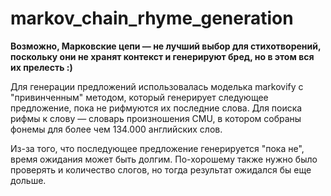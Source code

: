 # markov_chain_rhyme_generation
**Возможно, Марковские цепи — не лучший выбор для стихотворений, поскольку они не хранят контекст и генерируют бред, но в этом вся их прелесть :)**

Для генерации предложений использовалась моделька markovify с "привинченным" методом, который генерирует следующее предложение, пока не рифмуются их последние слова. Для поиска рифмы к слову — словарь произношения CMU, в котором собраны фонемы для более чем 134.000 английских слов. 

Из-за того, что последующее предложение генерируется "пока не", время ожидания может быть долгим. По-хорошему также нужно было проверять и количество слогов, но тогда результат ожидался бы еще дольше.
